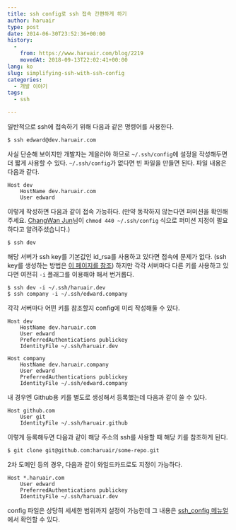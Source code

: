```yaml
---
title: ssh config로 ssh 접속 간편하게 하기
author: haruair
type: post
date: 2014-06-30T23:52:36+00:00
history:
  - 
    from: https://www.haruair.com/blog/2219
    movedAt: 2018-09-13T22:02:41+00:00
lang: ko
slug: simplifying-ssh-with-ssh-config
categories:
  - 개발 이야기
tags:
  - ssh

---
```

일반적으로 ssh에 접속하기 위해 다음과 같은 명령어를 사용한다.

    $ ssh edward@dev.haruair.com
    

사실 단순해 보이지만 개발자는 게을러야 하므로 `~/.ssh/config`에 설정을 작성해두면 더 짧게 사용할 수 있다. `~/.ssh/config`가 없다면 빈 파일을 만들면 된다. 파일 내용은 다음과 같다.

    Host dev
        HostName dev.haruair.com
        User edward
    

이렇게 작성하면 다음과 같이 접속 가능하다. (만약 동작하지 않는다면 퍼미션을 확인해주세요. [ChangWan Jun][1]님이 `chmod 440 ~/.ssh/config` 식으로 퍼미션 지정이 필요하다고 알려주셨습니다.)

    $ ssh dev
    

해당 서버가 ssh key를 기본값인 id_rsa를 사용하고 있다면 접속에 문제가 없다. (ssh key를 생성하는 방법은 [이 페이지를 참조][2]) 하지만 각각 서버마다 다른 키를 사용하고 있다면 여전히 `-i` 플래그를 이용해야 해서 번거롭다.

    $ ssh dev -i ~/.ssh/haruair.dev
    $ ssh company -i ~/.ssh/edward.company
    

각각 서버마다 어떤 키를 참조할지 config에 미리 작성해둘 수 있다.

    Host dev
        HostName dev.haruair.com
        User edward
        PreferredAuthentications publickey
        IdentityFile ~/.ssh/haruair.dev
    
    Host company
        HostName dev.haruair.company
        User edward
        PreferredAuthentications publickey
        IdentityFile ~/.ssh/edward.company
    

내 경우엔 Github용 키를 별도로 생성해서 등록했는데 다음과 같이 쓸 수 있다.

    Host github.com
        User git
        IdentityFile ~/.ssh/haruair.github
    

이렇게 등록해두면 다음과 같이 해당 주소의 ssh를 사용할 때 해당 키를 참조하게 된다.

    $ git clone git@github.com:haruair/some-repo.git
    

2차 도메인 등의 경우, 다음과 같이 와일드카드로도 지정이 가능하다.

    Host *.haruair.com
        User edward
        PreferredAuthentications publickey
        IdentityFile ~/.ssh/haruair.dev
    

config 파일은 상당히 세세한 범위까지 설정이 가능한데 그 내용은 [ssh_config 메뉴얼][3]에서 확인할 수 있다.

 [1]: https://www.facebook.com/wan2land
 [2]: http://haruair.com/blog/2220
 [3]: https://developer.apple.com/library/Mac/documentation/Darwin/Reference/ManPages/man5/ssh_config.5.html
